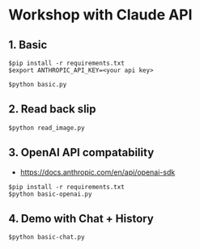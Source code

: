 # Workshop with Claude API


## 1. Basic
```
$pip install -r requirements.txt
$export ANTHROPIC_API_KEY=<your api key>

$python basic.py
```

## 2. Read back slip
```
$python read_image.py
```

## 3. OpenAI API compatability
* https://docs.anthropic.com/en/api/openai-sdk

```
$pip install -r requirements.txt
$python basic-openai.py
```

## 4. Demo with Chat + History
```
$python basic-chat.py
```